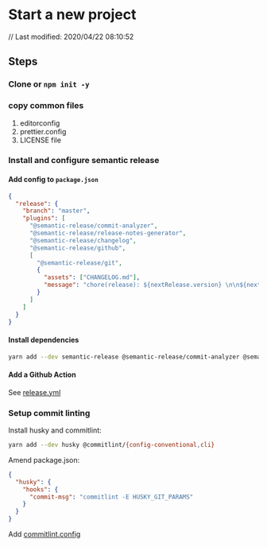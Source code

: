 # Start a new project

// Last modified: 2020/04/22 08:10:52

## Steps

### Clone or `npm init -y`

### copy common files

1. editorconfig
2. prettier.config
3. LICENSE file

### Install and configure semantic release

#### Add config to `package.json`

```json
{
  "release": {
    "branch": "master",
    "plugins": [
      "@semantic-release/commit-analyzer",
      "@semantic-release/release-notes-generator",
      "@semantic-release/changelog",
      "@semantic-release/github",
      [
        "@semantic-release/git",
        {
          "assets": ["CHANGELOG.md"],
          "message": "chore(release): ${nextRelease.version} \n\n${nextRelease.notes}"
        }
      ]
    ]
  }
}
```

#### Install dependencies

```bash
yarn add --dev semantic-release @semantic-release/commit-analyzer @semantic-release/release-notes-generator @semantic-release/changelog @semantic-release/github @semantic-release/git
```

#### Add a Github Action

See [release.yml](../.github/workflows/release.yml)

### Setup commit linting

Install husky and commitlint:

```bash
yarn add --dev husky @commitlint/{config-conventional,cli}
```

Amend package.json:

```json
{
  "husky": {
    "hooks": {
      "commit-msg": "commitlint -E HUSKY_GIT_PARAMS"
    }
  }
}
```

Add [commitlint.config](../commitlint.config.js)

